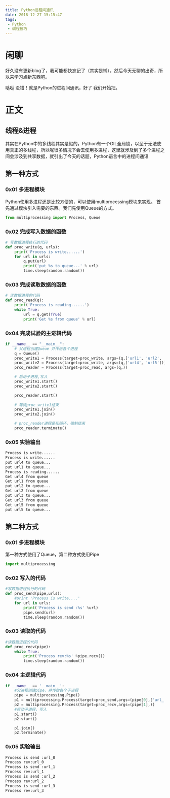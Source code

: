 ```yaml
---
title: Python进程间通讯
date: 2018-12-27 15:15:47
tags:
 - Python
 - 编程技巧
---
```


# 闲聊
好久没有更新blog了，我可能都快忘记了（其实是懒），然后今天无聊的出奇，所以来学习点新东西吧。

哒哒 没错！就是Python的进程间通讯，好了 我们开始把。

# 正文
## 线程&进程
其实在Python中的多线程其实是假的，Python有一个GIL全局锁，以至于无法使用真正的多线程，所以呢很多情况下会去使用多进程，这里就涉及到了多个进程之间会涉及到共享数据，就引出了今天的话题，Python语言中的进程间通讯

## 第一种方式
### 0x01 多进程模块
Python使用多进程还是比较方便的，可以使用multiprocessing模块来实现。
首先通过模块引入需要的东西。我们先使用Queue的方式。
``` python
from multiprocessing import Process, Queue
```

### 0x02 完成写入数据的函数
``` Python
# 写数据进程执行的代码
def proc_write(q, urls):
    print('Process is write......')
    for url in urls:
        q.put(url)
        print('put %s to queue...' % url)
        time.sleep(random.random())
```

### 0x03 完成读取数据的函数
``` Python
# 读数据进程的代码
def proc_read(q):
    print('Process is reading......')
    while True:
        url = q.get(True)
        print('Get %s from queue' % url)
```

### 0x04 完成试验的主逻辑代码
``` python
if __name__ == "__main__":
    # 父进程创建Queue 并传给各个进程
    q = Queue()
    proc_write1 = Process(target=proc_write, args=(q,['url1', 'url2', 'url3']))
    proc_write2 = Process(target=proc_write, args=(q,['url4', 'url5']))
    prco_reader = Process(target=proc_read, args=(q,))

    # 启动子进程,写入
    proc_write1.start()
    proc_write2.start()

    prco_reader.start()
    
    # 等待proc_write1结束
    proc_write1.join()
    proc_write2.join()

    # proc_reader进程是死循环，强制结束
    prco_reader.terminate()
```

### 0x05 实验输出
``` bash
Process is write......
Process is write......
put url4 to queue...
put url1 to queue...
Process is reading......
Get url4 from queue
Get url1 from queue
put url2 to queue...
Get url2 from queue
put url3 to queue...
Get url3 from queue
Get url5 from queue
put url5 to queue...
```

## 第二种方式
### 0x01 多进程模块
第一种方式使用了Queue，第二种方式使用Pipe
``` python
import multiprocessing
```

### 0x02 写入的代码
``` python
#写数据进程执行的代码
def proc_send(pipe,urls):
    #print 'Process is write....'
    for url in urls:
        print('Process is send :%s' %url)
        pipe.send(url)
        time.sleep(random.random())
```

### 0x03 读取的代码
``` python
#读数据进程的代码
def proc_recv(pipe):
    while True:
        print('Process rev:%s' %pipe.recv())
        time.sleep(random.random())
```

### 0x04 主逻辑代码
``` python
if __name__ == '__main__':
    #父进程创建pipe，并传给各个子进程
    pipe = multiprocessing.Pipe()
    p1 = multiprocessing.Process(target=proc_send,args=(pipe[0],['url_'+str(i) for i in range(10) ]))
    p2 = multiprocessing.Process(target=proc_recv,args=(pipe[1],))
    #启动子进程，写入
    p1.start()
    p2.start()

    p1.join()
    p2.terminate()
```

### 0x05 实验输出
``` bash
Process is send :url_0
Process rev:url_0
Process is send :url_1
Process rev:url_1
Process is send :url_2
Process rev:url_2
Process is send :url_3
Process rev:url_3
```
